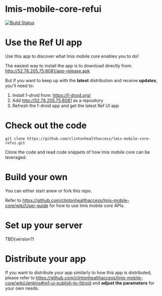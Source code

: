 # lmis-mobile-core-refui

[![Build Status](http://52.78.205.75:8080/job/ref-ui/badge/icon)](http://52.78.205.75:8080/job/ref-ui/)

# Use the Ref UI app

Use this app to discover what lmis mobile core enables you to do!

The easiest way to install the app is to download directly from: http://52.78.205.75:8081/app-release.apk

But if you want to keep up with the **latest** distribution and receive **updates**, you'll need to:

1. Install f-droid from: https://f-droid.org/
2. Add http://52.78.205.75:8081 as a repository
3. Refresh the f-droid app and get the latest Ref UI app

# Check out the code

```shell
git clone https://github.com/clintonhealthaccess/lmis-mobile-core-refui.git
```

Clone the code and read code snippets of how lmis mobile core can be leveraged.

# Build your own

You can either start anew or fork this repo.

Refer to https://github.com/clintonhealthaccess/lmis-mobile-core/wiki/User-guide for how to use lmis mobile core APIs. 

# Set up your server

TBD(version?)

# Distribute your app

If you want to distribute your app similarly to how this app is distributed, please refer to https://github.com/clintonhealthaccess/lmis-mobile-core/wiki/Jenkins#ref-ui-publish-to-fdroid and **adjust the parameters** for your own needs.